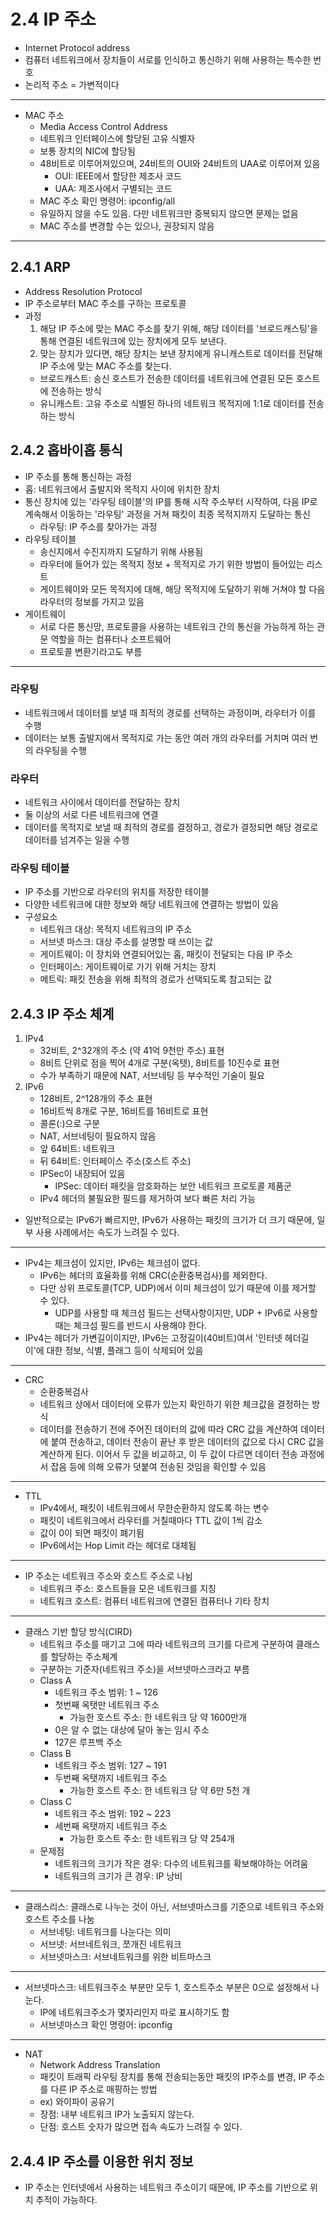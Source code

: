 # 2.4 IP 주소
* Internet Protocol address
* 컴퓨터 네트워크에서 장치들이 서로를 인식하고 통신하기 위해 사용하는 특수한 번호
* 논리적 주소 = 가변적이다
---
* MAC 주소
	* Media Access Control Address
	* 네트워크 인터페이스에 할당된 고유 식별자
	* 보통 장치의 NIC에 할당됨
	* 48비트로 이루어져있으며, 24비트의 OUI와 24비트의 UAA로 이루어져 있음
		* OUI: IEEE에서 할당한 제조사 코드
		* UAA: 제조사에서 구별되는 코드
	* MAC 주소 확인 명령어: ipconfig/all
	* 유일하지 않을 수도 있음. 다만 네트워크만 중복되지 않으면 문제는 없음
	* MAC 주소를 변경할 수는 있으나, 권장되지 않음
---
## 2.4.1 ARP
* Address Resolution Protocol
* IP 주소로부터 MAC 주소를 구하는 프로토콜
* 과정
	1. 해당 IP 주소에 맞는 MAC 주소를 찾기 위해, 해당 데이터를 '브로드캐스팅'을 통해 연결된 네트워크에 있는 장치에게 모두 보낸다.
	2. 맞는 장치가 있다면, 해당 장치는 보낸 장치에게 유니캐스트로 데이터를 전달해 IP 주소에 맞는 MAC 주소를 찾는다.
	* 브로드캐스트: 송신 호스트가 전송한 데이터를 네트워크에 연결된 모든 호스트에 전송하는 방식
	* 유니캐스트: 고유 주소로 식별된 하나의 네트워크 목적지에 1:1로 데이터를 전송하는 방식
## 2.4.2 홉바이홉 통식
* IP 주소를 통해 통신하는 과정
* 홉: 네트워크에서 출발지와 목적지 사이에 위치한 장치
* 통신 장치에 있는 '라우팅 테이블'의 IP를 통해 시작 주소부터 시작하여, 다음 IP로 계속해서 이동하는 '라우팅' 과정을 거쳐 패킷이 최종 목적지까지 도달하는 통신
	* 라우팅: IP 주소를 찾아가는 과정
* 라우팅 테이블
	* 송신지에서 수진지까지 도달하기 위해 사용됨
	* 라우터에 들어가 있는 목적지 정보 + 목적지로 가기 위한 방법이 들어있는 리스트
	* 게이트웨이와 모든 목적지에 대해, 해당 목적지에 도달하기 위해 거쳐야 할 다음 라우터의 정보를 가지고 있음
* 게이트웨이
	* 서로 다른 통신망, 프로토콜을 사용하는 네트워크 간의 통신을 가능하게 하는 관문 역할을 하는 컴퓨터나 소프트웨어
	* 프로토콜 변환기라고도 부름
---
### 라우팅
* 네트워크에서 데이터를 보낼 때 최적의 경로를 선택하는 과정이며, 라우터가 이를 수행
* 데이터는 보통 출발지에서 목적지로 가는 동안 여러 개의 라우터를 거치며 여러 번의 라우팅을 수행
### 라우터
* 네트워크 사이에서 데이터를 전달하는 장치
* 둘 이상의 서로 다른 네트워크에 연결
* 데이터를 목적지로 보낼 때 최적의 경로를 결정하고, 경로가 결정되면 해당 경로로 데이터를 넘겨주는 일을 수행
### 라우팅 테이블
* IP 주소를 기반으로 라우터의 위치를 저장한 테이블
* 다양한 네트워크에 대한 정보와 해당 네트워크에 연결하는 방법이 있음
* 구성요소
	* 네트워크 대상: 목적지 네트워크의 IP 주소
	* 서브넷 마스크: 대상 주소를 설명할 때 쓰이는 값
	* 게이트웨이: 이 장치와 연결되어있는 홉, 패킷이 전달되는 다음 IP 주소
	* 인터페이스: 게이트웨이로 가기 위해 거치는 장치
	* 메트릭: 패킷 전송을 위해 최적의 경로가 선택되도록 참고되는 값
## 2.4.3 IP 주소 체계
1. IPv4
	* 32비트, 2^32개의 주소 (약 41억 9천만 주소) 표현
	* 8비트 단위로 점을 찍어 4개로 구분(옥텟), 8비트를 10진수로 표현
	* 수가 부족하기 때문에 NAT, 서브네팅 등 부수적인 기술이 필요
2. IPv6
	* 128비트, 2^128개의 주소 표현
	* 16비트씩 8개로 구분, 16비트를 16비트로 표현
	* 콜론(:)으로 구분
	* NAT, 서브네팅이 필요하지 않음
	* 앞 64비트: 네트워크
	* 뒤 64비트: 인터페이스 주소(호스트 주소)
	* IPSec이 내장되어 있음
		* IPSec: 데이터 패킷을 암호화하는 보안 네트워크 프로토콜 제품군
	* IPv4 헤더의 불필요한 필드를 제거하여 보다 빠른 처리 가능
* 일반적으로는 IPv6가 빠르지만, IPv6가 사용하는 패킷의 크기가 더 크기 때문에, 일부 사용 사례에서는 속도가 느려질 수 있다.
---
* IPv4는 체크섬이 있지만, IPv6는 체크섬이 없다.
	* IPv6는 헤더의 효율화를 위해 CRC(순환중복검사)를 제외한다.
	* 다만 상위 프로토콜(TCP, UDP)에서 이미 체크섬이 있기 때문에 이를 제거할 수 있다.	
		* UDP를 사용할 때 체크섬 필드는 선택사항이지만, UDP + IPv6로 사용할 때는 체크섬 필드를 반드시 사용해야 한다.
* IPv4는 헤더가 가변길이이지만, IPv6는 고정길이(40비트)여서 '인터넷 헤더길이'에 대한 정보, 식별, 플래그 등이 삭제되어 있음
---
* CRC
	* 순환중복검사
	* 네트워크 상에서 데이터에 오류가 있는지 확인하기 위한 체크값을 결정하는 방식
	* 데이터를 전송하기 전에 주어진 데이터의 값에 따라 CRC 값을 계산하여 데이터에 붙여 전송하고, 데이터 전송이 끝난 후 받은 데이터의 값으로 다시 CRC 값을 계산하게 된다. 이어서 두 값을 비교하고, 이 두 값이 다르면 데이터 전송 과정에서 잡음 등에 의해 오류가 덧붙여 전송된 것임을 확인할 수 있음
---
* TTL
	* IPv4에서, 패킷이 네트워크에서 무한순환하지 않도록 하는 변수
	* 패킷이 네트워크에서 라우터를 거칠때마다 TTL 값이 1씩 감소
	* 값이 0이 되면 패킷이 폐기됨
	* IPv6에서는 Hop Limit 라는 헤더로 대체됨
---
* IP 주소는 네트워크 주소와 호스트 주소로 나뉨
	* 네트워크 주소: 호스트들을 모은 네트워크를 지칭
	* 네트워크 호스트: 컴퓨터 네트워크에 연결된 컴퓨터나 기타 장치
---
* 클래스 기반 할당 방식(CIRD)
	* 네트워크 주소를 매기고 그에 따라 네트워크의 크기를 다르게 구분하여 클래스를 할당하는 주소체계
	* 구분하는 기준자(네트워크 주소)을 서브넷마스크라고 부름
	* Class A
		* 네트워크 주소 범위: 1 ~ 126
		* 첫번째 옥탯만 네트워크 주소
			* 가능한 호스트 주소: 한 네트워크 당 약 1600만개
		* 0은 알 수 없는 대상에 달아 놓는 임시 주소
		* 127은 루프백 주소
	* Class B
		* 네트워크 주소 범위: 127 ~ 191
		* 두번째 옥탯까지 네트워크 주소
			* 가능한 호스트 주소: 한 네트워크 당 약 6만 5천 개
	* Class C
		* 네트워크 주소 범위: 192 ~ 223
		* 세번째 옥탯까지 네트워크 주소
			* 가능한 호스트 주소: 한 네트워크 당 약 254개
	* 문제점
		* 네트워크의 크기가 작은 경우: 다수의 네트워크를 확보해야하는 어려움
		* 네트워크의 크기가 큰 경우: IP 낭비
---
* 클래스리스: 클래스로 나누는 것이 아닌, 서브넷마스크를 기준으로 네트워크 주소와 호스트 주소를 나눔
	* 서브네팅: 네트워크를 나눈다는 의미
	* 서브넷: 서브네트워크, 쪼개진 네트워크
	* 서브넷마스크: 서브네트워크를 위한 비트마스크
---
* 서브넷마스크: 네트워크주소 부분만 모두 1, 호스트주소 부분은 0으로 설정해서 나눈다.
	* IP에 네트워크주소가 몇자리인지 따로 표시하기도 함
	* 서브넷마스크 확인 명령어: ipconfig
---
* NAT
	* Network Address Translation
	* 패킷이 트래픽 라우팅 장치를 통해 전송되는동안 패킷의 IP주소를 변경, IP 주소를 다른 IP 주소로 매핑하는 방법
	* ex) 와이파이 공유기
	* 장점: 내부 네트워크 IP가 노출되지 않는다.
	* 단점: 호스트 숫자가 많으면 접속 속도가 느려질 수 있다.
## 2.4.4 IP 주소를 이용한 위치 정보
* IP 주소는 인터넷에서 사용하는 네트워크 주소이기 때문에, IP 주소를 기반으로 위치 추적이 가능하다.